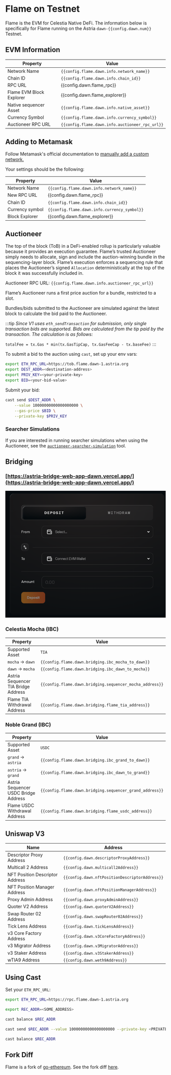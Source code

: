<!-- markdownlint-disable MD041 MD033 -->

<script setup>
import { siteConfig } from '../config.js'

const config = siteConfig
</script>

# Flame on Testnet

Flame is the EVM for Celestia Native DeFi. The information below is specifically
for Flame running on the Astria `dawn-{{config.dawn.num}}` Testnet.

## EVM Information

| Property | Value |
|-----|-----|
| Network Name | `{{config.flame.dawn.info.network_name}}` |
| Chain ID | `{{config.flame.dawn.info.chain_id}}` |
| RPC URL | <a :href="config.dawn.flame_rpc" target="_blank" rel="noopener noreferrer">{{config.dawn.flame_rpc}}</a> |
| Flame EVM Block Explorer | <a :href="config.dawn.flame_explorer" target="_blank" rel="noopener noreferrer">{{config.dawn.flame_explorer}}</a>  |
| Native sequencer Asset | `{{config.flame.dawn.info.native_asset}}` |
| Currency Symbol | `{{config.flame.dawn.info.currency_symbol}}` |
| Auctioneer RPC URL | `{{config.flame.dawn.info.auctioneer_rpc_url}}` |

## Adding to Metamask

Follow Metamask's official documentation to [manually add a custom network.](https://support.metamask.io/hc/en-us/articles/360043227612-How-to-add-a-custom-network-RPC#h_01G63GGJ83DGDRCS2ZWXM37CV5)

Your settings should be the following:

| Property | Value |
| --- | --- |
| Network Name | `{{config.flame.dawn.info.network_name}}` |
| New RPC URL | <a :href="config.dawn.flame_rpc" target="_blank" rel="noopener noreferrer">{{config.dawn.flame_rpc}}</a> |
| Chain ID | `{{config.flame.dawn.info.chain_id}}` |
| Currency symbol | `{{config.flame.dawn.info.currency_symbol}}` |
| Block Explorer | <a :href="config.dawn.flame_explorer" target="_blank" rel="noopener noreferrer">{{config.dawn.flame_explorer}}</a> |

## Auctioneer

The top of the block (ToB) in a DeFi-enabled rollup is particularly valuable
because it provides an execution guarantee. Flame’s trusted Auctioneer simply
needs to allocate, sign and include the auction-winning bundle in the
sequencing-layer block. Flame’s execution enforces a sequencing rule that places
the Auctioneer’s signed `Allocation` deterministically at the top of the block
it was successfully included in.

Auctioneer RPC URL: <a :href="config.flame.dawn.info.auctioneer_rpc_url"
target="_blank"><code>{{config.flame.dawn.info.auctioneer_rpc_url}}</code></a>

Flame’s Auctioneer runs a first price auction for a bundle, restricted to a slot.

Bundles/bids submitted to the Auctioneer are simulated against the latest block
to calculate the bid paid to the Auctioneer.

:::tip
*Since V1 uses `eth_sendTransaction` for submission, only single transaction
bids are supported. Bids are calculated from the tip paid by the transaction.
The calculation is as follows:*

`totalFee = tx.Gas * min(tx.GasTipCap, tx.GasFeeCap - tx.baseFee)`
:::

To submit a bid to the auction using `cast`, set up your env vars:

```bash
export ETH_RPC_URL=https://tob.flame.dawn-1.astria.org
export DEST_ADDR=<destination-address>
export PRIV_KEY=<your-private-key>
export BID=<your-bid-value>
```

Submit your bid:

```bash
cast send $DEST_ADDR \
    --value 10000000000000000000 \
    --gas-price $BID \
    --private-key $PRIV_KEY
```

### Searcher Simulations

If you are interested in running searcher simulations when using the Auctioneer,
see the
[`auctioneer-searcher-simulation`](https://github.com/astriaorg/auctioneer-searcher-simulation)
tool.

## Bridging

### [https://astria-bridge-web-app-dawn.vercel.app/](https://astria-bridge-web-app-dawn.vercel.app/)

![Bridge UI](/bridge-ui-screen.png)

### Celestia Mocha (IBC)

| Property | Value |
|-----|-----|
| Supported Asset | `TIA` |
| `mocha` -> `dawn` | `{{config.flame.dawn.bridging.ibc_mocha_to_dawn}}` |
| `dawn` -> `mocha` | `{{config.flame.dawn.bridging.ibc_dawn_to_mocha}}` |
| Astria Sequencer TIA Bridge Address | `{{config.flame.dawn.bridging.sequencer_mocha_address}}` |
| Flame TIA Withdrawal Address| `{{config.flame.dawn.bridging.flame_tia_address}}` |

### Noble Grand (IBC)

| Property | Value |
|-----|-----|
| Supported Asset | `USDC` |
| `grand` -> `astria` | `{{config.flame.dawn.bridging.ibc_grand_to_dawn}}` |
| `astria` -> `grand` | `{{config.flame.dawn.bridging.ibc_dawn_to_grand}}` |
| Astria Sequencer USDC Bridge Address | `{{config.flame.dawn.bridging.sequencer_grand_address}}` |
| Flame USDC Withdrawal Address| `{{config.flame.dawn.bridging.flame_usdc_address}}` |

## Uniswap V3

| Name | Address |
|---|---|
| Descriptor Proxy Address | `{{config.dawn.descriptorProxyAddress}}` |
| Multicall 2 Address | `{{config.dawn.multicall2Address}}` |
| NFT Position Descriptor Address | `{{config.dawn.nftPositionDescriptorAddress}}` |
| NFT Position Manager Address | `{{config.dawn.nftPositionManagerAddress}}` |
| Proxy Admin Address | `{{config.dawn.proxyAdminAddress}}` |
| Quoter V2 Address | `{{config.dawn.quoterV2Address}}` |
| Swap Router 02 Address | `{{config.dawn.swapRouter02Address}}` |
| Tick Lens Address | `{{config.dawn.tickLensAddress}}` |
| v3 Core Factory Address | `{{config.dawn.v3CoreFactoryAddress}}` |
| v3 Migrator Address | `{{config.dawn.v3MigratorAddress}}` |
| v3 Staker Address | `{{config.dawn.v3StakerAddress}}` |
| wTIA9 Address | `{{config.dawn.weth9Address}}` |

## Using Cast

Set your `ETH_RPC_URL`:

```bash
export ETH_RPC_URL=https://rpc.flame.dawn-1.astria.org
```

```bash
export REC_ADDR=<SOME_ADDRESS>
```

```bash
cast balance $REC_ADDR
```

```bash
cast send $REC_ADDR --value 10000000000000000000 --private-key <PRIVATE-KEY>
```

```bash
cast balance $REC_ADDR
```

## Fork Diff

Flame is a fork of [go-ethereum](https://github.com/ethereum/go-ethereum). See
the fork diff [here](https://astriaorg.github.io/astria-geth/).
